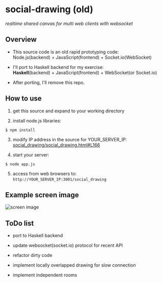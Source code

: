 social-drawing (old)
====================

*realtime shared canvas for multi web clients with websocket*


Overview
--------
* This source code is an old rapid prototyping code:  
    Node.js(backend) + JavaScript(frontend) + Socket.io(WebSocket)

* I'll port to Haskell backend for my exercise:  
    **Haskell**(backend) + JavaScript(frontend) + WebSocket(or Socket.io)

* After porting, I'll remove this repo.


How to use
----------
1. get this source and expand to your working directory

2. install node.js libraries:  
  ~~~
  $ npm install
  ~~~

3. modify IP address in the source for YOUR_SERVER_IP:  
  [social_drawing/social_drawing.html#L166][1]

4. start your server:  
  ~~~
  $ node app.js
  ~~~

5. access from web browsers to:  
  `http://YOUR_SERVER_IP:3001/social_drawing`


Example screen image
--------------------
![screen image][2]


ToDo list
---------
* port to Haskell backend

* update websocket(socket.io) protocol for recent API

* refactor dirty code

* implement locally overlapped drawing for slow connection

* implement independent rooms


[1]: https://github.com/takenobu-hs/social-drawing-old-js/blob/master/social_drawing/social_drawing.html#L166
[2]: http://takenobu-hs.github.io/downloads/images/social_drawing.png

